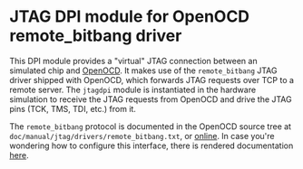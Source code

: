 # JTAG DPI module for OpenOCD remote_bitbang driver

This DPI module provides a "virtual" JTAG connection between an simulated chip and [OpenOCD](https://openocd.org/).
It makes use of the `remote_bitbang` JTAG driver shipped with OpenOCD, which forwards JTAG requests over TCP to a remote server.
The `jtagdpi` module is instantiated in the hardware simulation to receive the JTAG requests from OpenOCD and drive the JTAG pins (TCK, TMS, TDI, etc.) from it.

The `remote_bitbang` protocol is documented in the OpenOCD source tree at `doc/manual/jtag/drivers/remote_bitbang.txt`, or [online](https://repo.or.cz/openocd.git/blob/HEAD:/doc/manual/jtag/drivers/remote_bitbang.txt).
In case you're wondering how to configure this interface, there is rendered documentation [here](https://openocd.org/doc/html/Debug-Adapter-Configuration.html).

